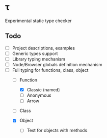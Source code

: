 # &tau;

Experimental static type checker

## Todo

- [ ] Project descriptions, examples
- [ ] Generic types support
- [ ] Library typing mechanism
- [ ] Node/Browser globals definition mechanism
- [ ] Full typing for functions, class, object
  - [ ] Function
    - [x] Classic (named)
    - [ ] Anonymous
    - [ ] Arrow
  - [ ] Class
  
  - [x] Object
    - [ ] Test for objects with methods  
 
